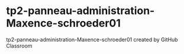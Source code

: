 # tp2-panneau-administration-Maxence-schroeder01
tp2-panneau-administration-Maxence-schroeder01 created by GitHub Classroom
